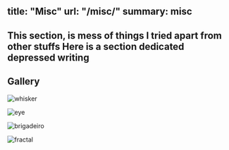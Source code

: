 title: "Misc"
url: "/misc/"
summary: misc
---

This section, is mess of things I tried apart from other stuffs
Here is a section dedicated depressed writing 
   -
## Gallery
![whisker](/gallery/whisker.jpeg)

![eye](/gallery/eye.jpeg)

![brigadeiro](/gallery/brigadeiro.jpeg)

![fractal](/gallery/fractal.jpg)
